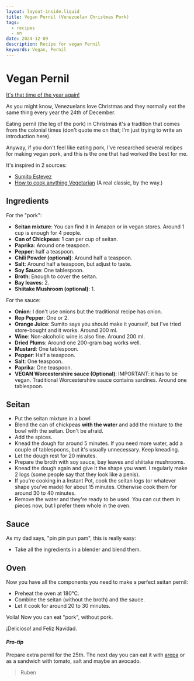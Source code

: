 ```yaml
---
layout: layout-inside.liquid
title: Vegan Pernil (Venezuelan Christmas Pork)
tags: 
  - recipes
  - en
date: 2024-12-09
description: Recipe for vegan Pernil
keywords: Vegan, Pernil
---
```


# Vegan Pernil

[It's that time of the year again!](https://open.spotify.com/intl-es/track/2BZUWYA2NcvrtWdStRn1KX)

As you might know, Venezuelans love Christmas and they normally eat the same thing every year the 24th of December. 

Eating pernil (the leg of the pork) in Christmas it's a tradition that comes from the colonial times (don't quote me on that; I'm just trying to write an introduction here).

Anyway, if you don't feel like eating pork, I've researched several recipes for making vegan pork, and this is the one that had worked the best for me.

It's inspired in 2 sources:
- [Sumito Estevez](https://noticias.com.ve/recetas/aprende-a-preparar-pernil-navideno-con-sumito-estevez/)
- [How to cook anything Vegetarian](https://bookshop.org/p/books/how-to-cook-everything-vegetarian-completely-revised-tenth-anniversary-edition-mark-bittman/11190098?ean=9781118455647) (A real classic, by the way.)

## Ingredients

For the "pork":
- **Seitan mixture**: You can find it in Amazon or in vegan stores. Around 1 cup is enough for 4 people.
- **Can of Chickpeas**: 1 can per cup of seitan.
- **Paprika**: Around one teaspoon.
- **Pepper**: half a teaspoon.
- **Chili Powder (optional)**: Around half a teaspoon. 
- **Salt**: Around half a teaspoon, but adjust to taste.
- **Soy Sauce**: One tablespoon.
- **Broth**: Enough to cover the seitan.
- **Bay leaves**: 2.
- **Shiitake Mushroom (optional)**: 1.

For the sauce:
- **Onion**: I don't use onions but the traditional recipe has onion.
- **Rep Pepper**: One or 2.
- **Orange Juice**: Sumito says you should make it yourself, but I've tried store-bought and it works. Around 200 ml.
- **Wine**: Non-alcoholic wine is also fine. Around 200 ml.
- **Dried Plums**: Around one 200-gram bag works well.
- **Mustard**: One tablespoon.
- **Pepper**: Half a teaspoon.
- **Salt**: One teaspoon.
- **Paprika**: One teaspoon.
- **VEGAN Worcestershire sauce (Optional)**: IMPORTANT: it has to be vegan. Traditional Worcestershire sauce contains sardines. Around one tablespoon.

## Seitan

- Put the seitan mixture in a bowl
- Blend the can of chickpeas **with the water** and add the mixture to the bowl with the seitan. Don't be afraid.
- Add the spices.
- Knead the dough for around 5 minutes. If you need more water, add a couple of tablespoons, but it's usually unnecessary. Keep kneading.
- Let the dough rest for 20 minutes.
- Prepare the broth with soy sauce, bay leaves and shiitake mushrooms.
- Knead the dough again and give it the shape you want. I regularly make 2 logs (some people say that they look like a penis).
- If you're cooking in a Instant Pot, cook the seitan logs (or whatever shape you've made) for about 15 minutes. Otherwise cook them for around 30 to 40 minutes.
- Remove the water and they're ready to be used. You can cut them in pieces now, but I prefer them whole in the oven.

## Sauce

As my dad says, "pin pin pun pam", this is really easy:
- Take all the ingredients in a blender and blend them.

## Oven

Now you have all the components you need to make a perfect seitan pernil:
- Preheat the oven at 180°C.
- Combine the seitan (without the broth) and the sauce.
- Let it cook for around 20 to 30 minutes.

Voila! Now you can eat "pork", without pork.

¡Delicioso! and Feliz Navidad.


#### _Pro-tip_

Prepare extra pernil for the 25th. The next day you can eat it with [arepa](https://en.wikipedia.org/wiki/Arepa) or as a sandwich with tomato, salt and maybe an avocado.


> Ruben
